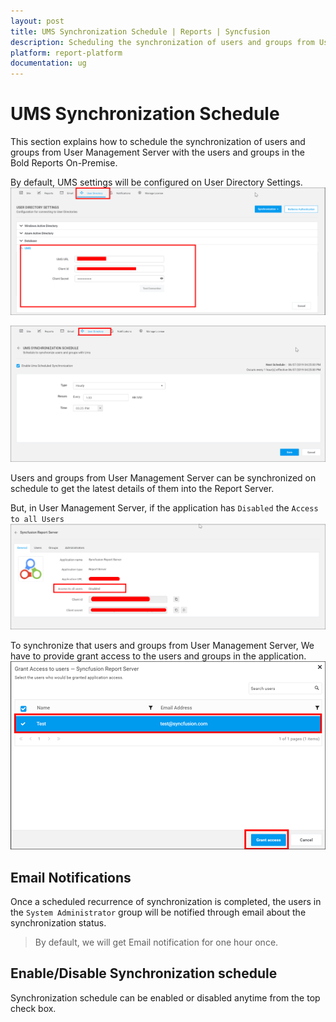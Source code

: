 ```yaml
---
layout: post
title: UMS Synchronization Schedule | Reports | Syncfusion
description: Scheduling the synchronization of users and groups from User Management Server with the users and groups in the Bold Reports On-Premise.
platform: report-platform
documentation: ug
---
```


# UMS Synchronization Schedule

This section explains how to schedule the synchronization of users and groups from User Management Server with the users and groups in the Bold Reports On-Premise.

By default, UMS settings will be configured on User Directory Settings.
![Ums-Settings](/static/assets/on-premise/images/settings/ums-settings.png)

![Ums-Synchronization-Schedule](/static/assets/on-premise/images/settings/ums-synchronization-schedule.png)

Users and groups from User Management Server can be synchronized on schedule to get the latest details of them into the Report Server.

But, in User Management Server, if the application has `Disabled` the `Access to all Users`
![Access-to-all-users-dialog](/static/assets/on-premise/images/settings/access-to-all-users-disabled.png)

To synchronize that users and groups from User Management Server, We have to provide grant access to the users and groups in the application.
![Grant-Access](/static/assets/on-premise/images/settings/grant-access.png)

## Email Notifications

Once a scheduled recurrence of synchronization is completed, the users in the `System Administrator` group will be notified through email about the synchronization status.

> By default, we will get Email notification for one hour once.

## Enable/Disable Synchronization schedule

Synchronization schedule can be enabled or disabled anytime from the top check box.
